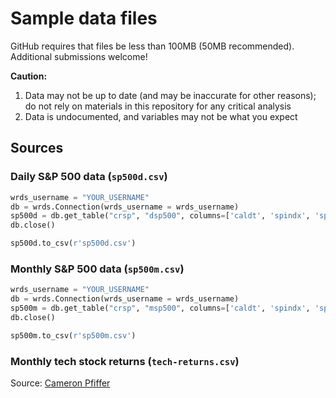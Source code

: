 # Sample data files

GitHub requires that files be less than 100MB (50MB recommended). Additional submissions welcome!

**Caution:**
1. Data may not be up to date (and may be inaccurate for other reasons); do not rely on materials in this repository for any critical analysis
2. Data is undocumented, and variables may not be what you expect

## Sources

### Daily S&P 500 data (`sp500d.csv`)
```python
wrds_username = "YOUR_USERNAME"
db = wrds.Connection(wrds_username = wrds_username)
sp500d = db.get_table("crsp", "dsp500", columns=['caldt', 'spindx', 'sprtrn', 'vwretd', 'vwretx'], date_cols=['caldt'], index_col=['caldt'])
db.close()

sp500d.to_csv(r'sp500d.csv')
```

### Monthly S&P 500 data (`sp500m.csv`)
```python
wrds_username = "YOUR_USERNAME"
db = wrds.Connection(wrds_username = wrds_username)
sp500m = db.get_table("crsp", "msp500", columns=['caldt', 'spindx', 'sprtrn', 'vwretd', 'vwretx'], date_cols=['caldt'], index_col=['caldt'])
db.close()

sp500m.to_csv(r'sp500m.csv')
```

### Monthly tech stock returns (`tech-returns.csv`)
Source: [Cameron Pfiffer](https://cameron.pfiffer.org)
